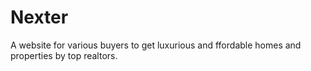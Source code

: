 # Nexter
 A website for various buyers to get luxurious and ffordable homes and properties by top realtors.

